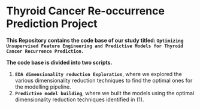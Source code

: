# Thyroid Cancer Re-occurrence Prediction Project

**This Repository contains the code base of our study titled: `Optimizing Unsupervised Feature Engineering and Predictive Models for Thyroid Cancer Recurrence Prediction.`**

**The code base is divided into two scripts.**
1. **`EDA dimensionality reduction Exploration`**, where we explored the various dimensionality reduction techniques to find the optimal ones for the modelling pipeline. 
2. **`Predictive model building`**, where we built the models using the optimal dimensionality reduction techniques identified in (1).